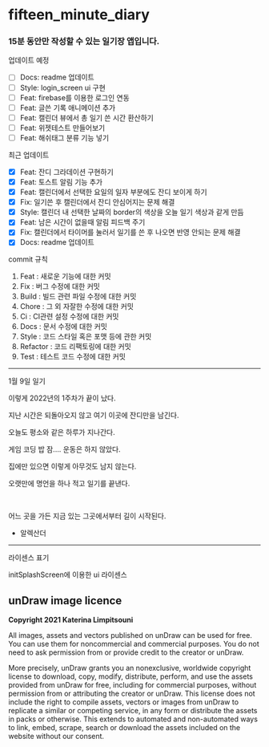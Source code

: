 # fifteen_minute_diary

### 15분 동안만 작성할 수 있는 일기장 앱입니다.

업데이트 예정
- [ ] Docs: readme 업데이트
- [ ] Style: login_screen ui 구현
- [ ] Feat: firebase를 이용한 로그인 연동
- [ ] Feat: 글쓴 기록 애니메이션 추가
- [ ] Feat: 캘린더 뷰에서 총 일기 쓴 시간 환산하기
- [ ] Feat: 위젯테스트 만들어보기
- [ ] Feat: 해쉬태그 분류 기능 넣기

최근 업데이트
- [X] Feat: 잔디 그라데이션 구현하기
- [X] Feat: 토스트 알림 기능 추가
- [X] Feat: 캘린더에서 선택한 요일의 일자 부분에도 잔디 보이게 하기
- [X] Fix: 일기쓴 후 캘린더에서 잔디 안심어지는 문제 해결
- [X] Style: 캘린더 내 선택한 날짜의 border의 색상을 오늘 일기 색상과 같게 만듬
- [X] Feat: 남은 시간이 없을때 알림 피드백 주기
- [X] Fix: 캘린더에서 타이머를 눌러서 일기를 쓴 후 나오면 반영 안되는 문제 해결
- [X] Docs: readme 업데이트

commit 규칙
1. Feat : 새로운 기능에 대한 커밋
2. Fix : 버그 수정에 대한 커밋
3. Build : 빌드 관련 파일 수정에 대한 커밋
4. Chore : 그 외 자잘한 수정에 대한 커밋
5. Ci : CI관련 설정 수정에 대한 커밋
6. Docs : 문서 수정에 대한 커밋
7. Style : 코드 스타일 혹은 포맷 등에 관한 커밋
8. Refactor :  코드 리팩토링에 대한 커밋
9. Test : 테스트 코드 수정에 대한 커밋

---

1월 9일 일기

이렇게 2022년의 1주차가 끝이 났다.

지난 시간은 되돌아오지 않고 여기 이곳에 잔디만을 남긴다.

오늘도 평소와 같은 하루가 지나간다.

게임 코딩 밥 잠.... 운동은 하지 않았다.

집에만 있으면 이렇게 아무것도 남지 않는다.

오랫만에 명언을 하나 적고 일기를 끝낸다.

<br>

어느 곳을 가든 지금 있는 그곳에서부터 길이 시작된다.

- 알렉산더

---

라이센스 표기

initSplashScreen에 이용한 ui 라이센스
## **unDraw image licence**

**Copyright 2021 Katerina Limpitsouni**

All images, assets and vectors published on unDraw can be used for free. You can use them for noncommercial and commercial purposes. You do not need to ask permission from or provide credit to the creator or unDraw.

More precisely, unDraw grants you an nonexclusive, worldwide copyright license to download, copy, modify, distribute, perform, and use the assets provided from unDraw for free, including for commercial purposes, without permission from or attributing the creator or unDraw. This license does not include the right to compile assets, vectors or images from unDraw to replicate a similar or competing service, in any form or distribute the assets in packs or otherwise. This extends to automated and non-automated ways to link, embed, scrape, search or download the assets included on the website without our consent.